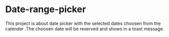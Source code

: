 # Date-range-picker
This project is about date picker with the selected dates choosen from the calender .The choosen date will be reserved and shows in a toast message.
